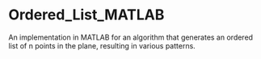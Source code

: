 # Ordered_List_MATLAB
An implementation in MATLAB for an algorithm that generates an ordered list of n points in the plane, resulting in various patterns.
